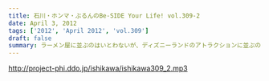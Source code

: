 ```yaml
---
title: 石川・ホンマ・ぶるんのBe-SIDE Your Life! vol.309-2
date: April 3, 2012
tags: ['2012', 'April 2012', 'vol.309']
draft: false
summary: ラーメン屋に並ぶのはいとわないが、ディズニーランドのアトラクションに並ぶのはハテサテできるのものなのかどうかと・・・聞くに半分以上の時間を「並ぶ」そして「喫煙」となるわけであり。疲れますな。ＮＡＭＡＥ
---
```


http://project-phi.ddo.jp/ishikawa/ishikawa309_2.mp3